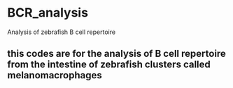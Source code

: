 # BCR_analysis
Analysis of zebrafish B cell repertoire 

## this codes are for the analysis of B cell repertoire from the intestine of zebrafish clusters called melanomacrophages